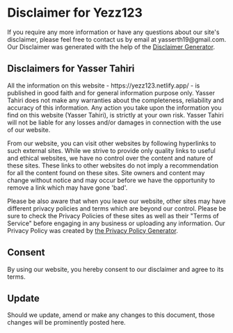 <h1>Disclaimer for Yezz123</h1>

<p>If you require any more information or have any questions about our site's disclaimer, please feel free to contact us by email at yasserth19@gmail.com. Our Disclaimer was generated with the help of the <a href="https://www.disclaimergenerator.net/">Disclaimer Generator</a>.</p>

<h2>Disclaimers for Yasser Tahiri</h2>

<p>All the information on this website - https://yezz123.netlify.app/ - is published in good faith and for general information purpose only. Yasser Tahiri does not make any warranties about the completeness, reliability and accuracy of this information. Any action you take upon the information you find on this website (Yasser Tahiri), is strictly at your own risk. Yasser Tahiri will not be liable for any losses and/or damages in connection with the use of our website.</p>

<p>From our website, you can visit other websites by following hyperlinks to such external sites. While we strive to provide only quality links to useful and ethical websites, we have no control over the content and nature of these sites. These links to other websites do not imply a recommendation for all the content found on these sites. Site owners and content may change without notice and may occur before we have the opportunity to remove a link which may have gone 'bad'.</p>

<p>Please be also aware that when you leave our website, other sites may have different privacy policies and terms which are beyond our control. Please be sure to check the Privacy Policies of these sites as well as their "Terms of Service" before engaging in any business or uploading any information. Our Privacy Policy was created by <a href="https://www.generateprivacypolicy.com/">the Privacy Policy Generator</a>.</p>

<h2>Consent</h2>

<p>By using our website, you hereby consent to our disclaimer and agree to its terms.</p>

<h2>Update</h2>

<p>Should we update, amend or make any changes to this document, those changes will be prominently posted here.</p>
